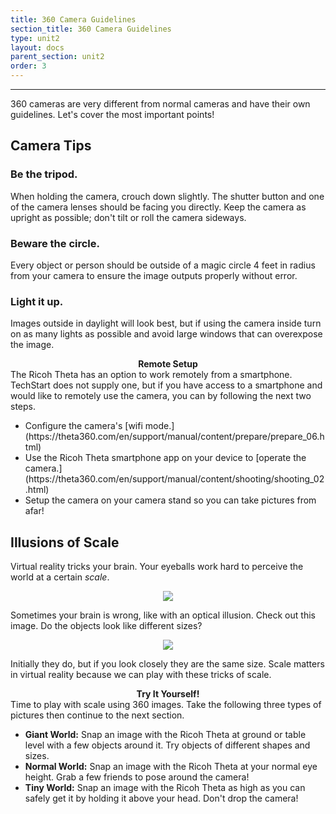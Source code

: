 ```yaml
---
title: 360 Camera Guidelines
section_title: 360 Camera Guidelines
type: unit2
layout: docs
parent_section: unit2
order: 3
---
```

<hr>
360 cameras are very different from normal cameras and have their own guidelines. Let's cover the most important points!

## Camera Tips

### Be the tripod.  

When holding the camera, crouch down slightly. The shutter button and one of the camera lenses should be facing you directly. Keep the camera as upright as possible; don't tilt or roll the camera sideways.  

### Beware the circle.  

Every object or person should be outside of a magic circle 4 feet in radius from your camera to ensure the image outputs properly without error.

### Light it up.  

Images outside in daylight will look best, but if using the camera inside turn on as many lights as possible and avoid large windows that can overexpose the image. 

<div class="alert_yellow">
  <div style="text-align:center">
  	<strong>Remote Setup</strong> 
  </div>
	The Ricoh Theta has an option to work remotely from a smartphone.  TechStart does not supply one, but if you have access to a smartphone and would like to remotely use the camera, you can by following the next two steps.
  <ul> 
  	<li>Configure the camera's [wifi mode.](https://theta360.com/en/support/manual/content/prepare/prepare_06.html) </li>
  	<li>Use the Ricoh Theta smartphone app on your device to [operate the camera.](https://theta360.com/en/support/manual/content/shooting/shooting_02.html) </li>
  	<li>Setup the camera on your camera stand so you can take pictures from afar! </li>
  </ul>
</div>

## Illusions of Scale
Virtual reality tricks your brain.  Your eyeballs work hard to perceive the world at a certain *scale*.  

<div style="text-align:center">
	<img src="/images/docs/360_images/Use_Brain.gif">
</div>

Sometimes your brain is wrong, like with an optical illusion.  Check out this image. Do the objects look like different sizes?

<div style="text-align:center">
	<img src="/images/docs/360_images/optical_illusion.jpg">
</div>

Initially they do, but if you look closely they are the same size.  Scale matters in virtual reality because we can play with these tricks of scale.

<div class="alert_green">
  <div style="text-align:center">
  	<strong>Try It Yourself!</strong> 
  </div>
	Time to play with scale using 360 images. Take the following three types of pictures then continue to the next section.
  <ul> 
  	<li><strong>Giant World:</strong> Snap an image with the Ricoh Theta at ground or table level with a few objects around it. Try objects of different shapes and sizes. </li>
  	<li><strong>Normal World:</strong> Snap an image with the Ricoh Theta at your normal eye height.  Grab a few friends to pose around the camera! </li>
  	<li><strong>Tiny World:</strong> Snap an image with the Ricoh Theta as high as you can safely get it by holding it above your head. Don't drop the camera! </li>
  </ul>
</div>